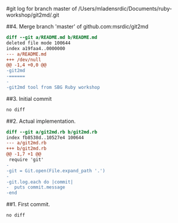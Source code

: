
#git log for branch master of /Users/mladensrdic/Documents/ruby-workshop/git2md/.git


##4. Merge branch 'master' of github.com:msrdic/git2md

```diff 
diff --git a/README.md b/README.md
deleted file mode 100644
index a19faa4..0000000
--- a/README.md
+++ /dev/null
@@ -1,4 +0,0 @@
-git2md
-======
-
-git2md tool from SBG Ruby workshop
```


##3. Initial commit

```diff 
no diff
```

##2. Actual implementation.

```diff 
diff --git a/git2md.rb b/git2md.rb
index fb8538d..10527e4 100644
--- a/git2md.rb
+++ b/git2md.rb
@@ -1,7 +1 @@
 require 'git'
-
-git = Git.open(File.expand_path '.')
-
-git.log.each do |commit|
-  puts commit.message
-end
```


##1. First commit.

```diff 
no diff
```
